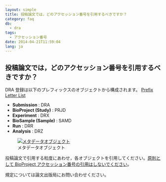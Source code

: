 ```yaml
---
layout: simple
title: 投稿論文では，どのアクセッション番号を引用するべきですか？
category: faq
db:
  - dra
tags: 
  - アクセッション番号
date: 2014-04-21T11:59:04
lang: ja
---
```


## 投稿論文では，どのアクセッション番号を引用するべきですか？

<html>
<p> DRA 登録は以下のプレフィックスのオブジェクトから構成されます。 <a href="/prefix-e.html">Prefix Letter List</a> </p>
<div class="sub_index">
  <ul class="no_list_style">
    <li><b>Submission</b> : DRA</li>
    <li><b>BioProject (Study)</b> : PRJD</li>
    <li><b>Experiment</b> : DRX</li>
    <li><b>BioSample (Sample)</b> : SAMD</li>
    <li><b>Run</b> : DRR</li>
    <li><b>Analysis</b> : DRZ</li>
  </ul>
</div>
<figure><a href="{{ site.baseurl }}/assets/images/books/sra_object.png" title="メタデータオブジェクト" class="cboxElement"> <img src="{{ site.baseurl }}/assets/images/books/sra_object.png" alt="メタデータオブジェクト" title="メタデータオブジェクト" class="w450"></a>
  <figcaption class="caption">メタデータオブジェクト</figcaption>
</figure>
<p>投稿論文で引用する粒度にあわせ，各オブジェクトを引用してください。<a href="/faq/index.html#project-accession">原則として BioProject アクセッション番号の引用はしないでください</a>。</p>
<p>規定については論文出版局にお問い合わせください。</p>
</html>
